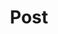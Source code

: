 ---
title : "Post"
layout : categories
permalink : /categories/
author_profile : true
sidebar_main : true
---